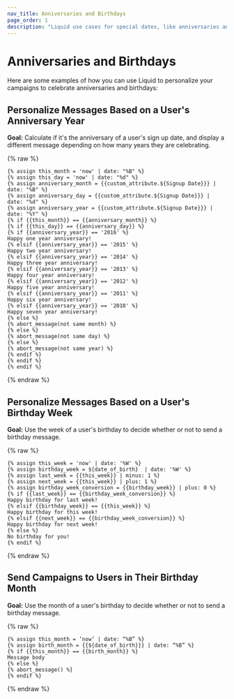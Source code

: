 ```yaml
---
nav_title: Anniversaries and Birthdays
page_order: 1
description: "Liquid use cases for special dates, like anniversaries and birthdays."
---
```


# Anniversaries and Birthdays

Here are some examples of how you can use Liquid to personalize your campaigns to celebrate anniversaries and birthdays:

## Personalize Messages Based on a User's Anniversary Year

**Goal:** Calculate if it's the anniversary of a user's sign up date, and display a different message depending on how many years they are celebrating.

{% raw %}

```liquid
{% assign this_month = 'now' | date: "%B" %}
{% assign this_day = 'now' | date: "%d" %}
{% assign anniversary_month = {{custom_attribute.${Signup Date}}} | date: "%B" %}
{% assign anniversary_day = {{custom_attribute.${Signup Date}}} | date: "%d" %}
{% assign anniversary_year = {{custom_attribute.${Signup Date}}} | date: "%Y" %}
{% if {{this_month}} == {{anniversary_month}} %}
{% if {{this_day}} == {{anniversary_day}} %}
{% if {{anniversary_year}} == '2016' %}
Happy one year anniversary!
{% elsif {{anniversary_year}} == '2015' %}
Happy two year anniversary!
{% elsif {{anniversary_year}} == '2014' %}
Happy three year anniversary!
{% elsif {{anniversary_year}} == '2013' %}
Happy four year anniversary!
{% elsif {{anniversary_year}} == '2012' %}
Happy five year anniversary!
{% elsif {{anniversary_year}} == '2011' %}
Happy six year anniversary!
{% elsif {{anniversary_year}} == '2010' %}
Happy seven year anniversary!
{% else %}
{% abort_message(not same month) %}
{% else %}
{% abort_message(not same day) %}
{% else %}
{% abort_message(not same year) %}
{% endif %}
{% endif %}
{% endif %}
```

{% endraw %}

## Personalize Messages Based on a User's Birthday Week

**Goal:** Use the week of a user's birthday to decide whether or not to send a birthday message.

{% raw %}

```liquid
{% assign this_week = 'now' | date: '%W' %}
{% assign birthday_week = ${date_of_birth}  | date: '%W' %}
{% assign last_week = {{this_week}} | minus: 1 %}
{% assign next_week = {{this_week}} | plus: 1 %}
{% assign birthday_week_conversion = {{birthday_week}} | plus: 0 %}
{% if {{last_week}} == {{birthday_week_conversion}} %}
Happy birthday for last week!
{% elsif {{birthday_week}} == {{this_week}} %}
Happy birthday for this week!
{% elsif {{next_week}} == {{birthday_week_conversion}} %}
Happy birthday for next week!
{% else %}
No birthday for you!
{% endif %}
```

{% endraw %}

## Send Campaigns to Users in Their Birthday Month

**Goal:** Use the month of a user's birthday to decide whether or not to send a birthday message.

{% raw %}

```liquid
{% assign this_month = ‘now’ | date: “%B” %}
{% assign birth_month = {{${date_of_birth}}} | date: “%B” %}
{% if {{this_month}} == {{birth_month}} %}
Message body 
{% else %} 
{% abort_message() %}
{% endif %} 
```

{% endraw %}